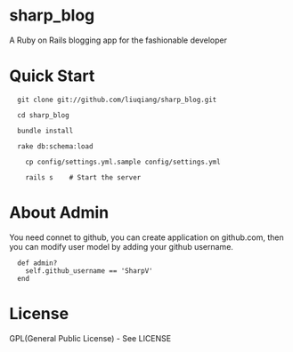 
sharp_blog
=========

A Ruby on Rails blogging app for the fashionable developer


Quick Start
=========

```
  git clone git://github.com/liuqiang/sharp_blog.git

  cd sharp_blog

  bundle install         

  rake db:schema:load
	
	cp config/settings.yml.sample config/settings.yml
	
	rails s    # Start the server

```


About Admin
=========
You need connet to github, you can create application on github.com, 
then you can modify user model by adding your github username.

```
  def admin?
    self.github_username == 'SharpV'
  end
```


License
=========

GPL(General Public License) - See LICENSE

